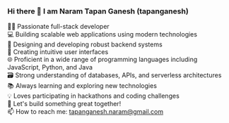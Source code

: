 ### Hi there 👋 I am Naram Tapan Ganesh (tapanganesh)

<!--
**tapanganesh/tapanganesh** is a ✨ _special_ ✨ repository because its `README.md` (this file) appears on your GitHub profile.

Here are some ideas to get you started:

- 🔭 I’m currently working on ...
- 🌱 I’m currently learning ...
- 👯 I’m looking to collaborate on ...
- 🤔 I’m looking for help with ...
- 💬 Ask me about ...
- 📫 How to reach me: ...
- 😄 Pronouns: ...
- ⚡ Fun fact: ...
-->
👨‍💻 Passionate full-stack developer<br>
💻 Building scalable web applications using modern technologies<br>
🔧 Designing and developing robust backend systems<br>
🎨 Creating intuitive user interfaces<br>
🌐 Proficient in a wide range of programming languages including JavaScript, Python, and Java<br>
🗃️ Strong understanding of databases, APIs, and serverless architectures<br>
📚 Always learning and exploring new technologies<br>
💡 Loves participating in hackathons and coding challenges<br>
🤝 Let's build something great together!<br>
📫 How to reach me: tapanganesh.naram@gmail.com
